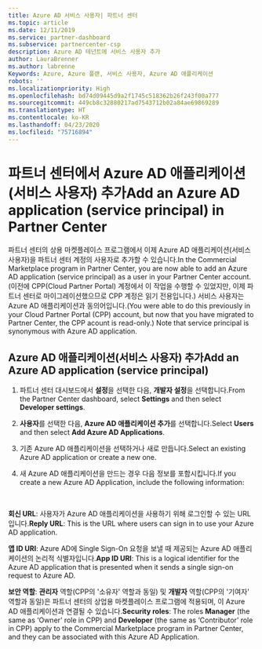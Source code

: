 ```yaml
---
title: Azure AD 서비스 사용자| 파트너 센터
ms.topic: article
ms.date: 12/11/2019
ms.service: partner-dashboard
ms.subservice: partnercenter-csp
description: Azure AD 테넌트에 서비스 사용자 추가
author: LauraBrenner
ms.author: labrenne
Keywords: Azure, Azure 플랜, 서비스 사용자, Azure AD 애플리케이션
robots: ''
ms.localizationpriority: High
ms.openlocfilehash: bd74d09445d9a2f1745c518362b26f243f00a777
ms.sourcegitcommit: 449cb8c32880217ad7543712b02a84ae69869289
ms.translationtype: HT
ms.contentlocale: ko-KR
ms.lasthandoff: 04/23/2020
ms.locfileid: "75716894"
---
```

# <a name="add-an-azure-ad-application-service-principal-in-partner-center"></a><span data-ttu-id="98656-104">파트너 센터에서 Azure AD 애플리케이션(서비스 사용자) 추가</span><span class="sxs-lookup"><span data-stu-id="98656-104">Add an Azure AD application (service principal) in Partner Center</span></span>

<span data-ttu-id="98656-105">파트너 센터의 상용 마켓플레이스 프로그램에서 이제 Azure AD 애플리케이션(서비스 사용자)을 파트너 센터 계정의 사용자로 추가할 수 있습니다.</span><span class="sxs-lookup"><span data-stu-id="98656-105">In the Commercial Marketplace program in Partner Center, you are now able to add an Azure AD application (service principal) as a user in your Partner Center account.</span></span> <span data-ttu-id="98656-106">(이전에 CPP(Cloud Partner Portal) 계정에서 이 작업을 수행할 수 있었지만, 이제 파트너 센터로 마이그레이션했으므로 CPP 계정은 읽기 전용입니다.) 서비스 사용자는 Azure AD 애플리케이션과 동의어입니다.</span><span class="sxs-lookup"><span data-stu-id="98656-106">(You were able to do this previously in your Cloud Partner Portal (CPP) account, but now that you have migrated to Partner Center, the CPP acount is read-only.) Note that service principal is synonymous with Azure AD application.</span></span>

## <a name="add-an-azure-ad-application-service-principal"></a><span data-ttu-id="98656-107">Azure AD 애플리케이션(서비스 사용자) 추가</span><span class="sxs-lookup"><span data-stu-id="98656-107">Add an Azure AD application (service principal)</span></span>

1. <span data-ttu-id="98656-108">파트너 센터 대시보드에서 **설정**을 선택한 다음, **개발자 설정**을 선택합니다.</span><span class="sxs-lookup"><span data-stu-id="98656-108">From the Partner Center dashboard, select **Settings** and then select **Developer settings**.</span></span>

2. <span data-ttu-id="98656-109">**사용자**를 선택한 다음, **Azure AD 애플리케이션 추가**를 선택합니다.</span><span class="sxs-lookup"><span data-stu-id="98656-109">Select **Users** and then select **Add Azure AD Applications**.</span></span>

3. <span data-ttu-id="98656-110">기존 Azure AD 애플리케이션을 선택하거나 새로 만듭니다.</span><span class="sxs-lookup"><span data-stu-id="98656-110">Select an existing Azure AD application or create a new one.</span></span>

4. <span data-ttu-id="98656-111">새 Azure AD 애플리케이션을 만드는 경우 다음 정보를 포함시킵니다.</span><span class="sxs-lookup"><span data-stu-id="98656-111">If you create a new Azure AD Application, include the following information:</span></span>  

  


<span data-ttu-id="98656-112">**회신 URL**: 사용자가 Azure AD 애플리케이션을 사용하기 위해 로그인할 수 있는 URL입니다.</span><span class="sxs-lookup"><span data-stu-id="98656-112">**Reply URL**: This is the URL where users can sign in to use your Azure AD application.</span></span> 

<span data-ttu-id="98656-113">**앱 ID URI**: Azure AD에 Single Sign-On 요청을 보낼 때 제공되는 Azure AD 애플리케이션의 논리적 식별자입니다.</span><span class="sxs-lookup"><span data-stu-id="98656-113">**App ID URI**: This is a logical identifier for the Azure AD application that is presented when it sends a single sign-on request to Azure AD.</span></span> 

<span data-ttu-id="98656-114">**보안 역할**: **관리자** 역할(CPP의 '소유자' 역할과 동일) 및 **개발자** 역할(CPP의 '기여자' 역할과 동일)은 파트너 센터의 상업용 마켓플레이스 프로그램에 적용되며, 이 Azure AD 애플리케이션과 연결될 수 있습니다.</span><span class="sxs-lookup"><span data-stu-id="98656-114">**Security roles**: The roles **Manager** (the same as  ‘Owner’ role in CPP) and **Developer** (the same as ‘Contributor’ role in CPP) apply to the Commercial Marketplace program in Partner Center, and they can be associated with this Azure AD Application.</span></span>  

  
